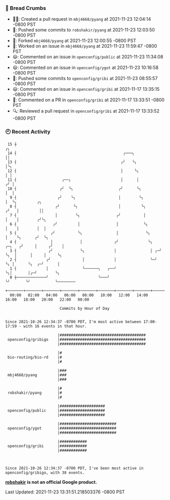 ### 🍞 Bread Crumbs

 * ✍🏼: Created a pull request in `mbj4668/pyang` at 2021-11-23 12:04:14 -0800 PST
 * 🚢: Pushed some commits to `robshakir/pyang` at 2021-11-23 12:03:50 -0800 PST
 * 🍴: Forked `mbj4668/pyang` at 2021-11-23 12:00:55 -0800 PST
 * 👀: Worked on an issue in `mbj4668/pyang` at 2021-11-23 11:59:47 -0800 PST
 * 😃: Commented on an issue in `openconfig/public` at 2021-11-23 11:34:08 -0800 PST
 * 😃: Commented on an issue in `openconfig/ygot` at 2021-11-23 10:16:58 -0800 PST
 * 🚢: Pushed some commits to `openconfig/gribi` at 2021-11-23 08:55:57 -0800 PST
 * 😃: Commented on an issue in `openconfig/gribi` at 2021-11-17 13:35:15 -0800 PST
 * 💬: Commented on a PR in  `openconfig/gribi` at 2021-11-17 13:33:51 -0800 PST
 * 🔍: Reviewed a pull request in  `openconfig/gribi` at 2021-11-17 13:33:52 -0800 PST

### 🕘 Recent Activity
```
 15 ┼                                                                        ╭╮
 14 ┤                                               ╭───╮                    ││
 13 ┤                                              ╭╯   ╰╮                   │╰╮
 12 ┤                                              │     ╰╮                  │ │
 11 ┤                    ╭──╮                      │      │                 ╭╯ │
 10 ┤                   ╭╯  ╰╮                    ╭╯      ╰╮                │  │
  9 ┤                  ╭╯    ╰╮                   │        ╰╮               │  ╰╮         ╭╮
  8 ┤                 ╭╯      ╰╮                  │         ╰╮             ╭╯   │         ││
  7 ┤                 │        ╰╮                ╭╯          │             │    │        ╭╯╰╮
  6 ┤                ╭╯         │                │           ╰╮            │    │        │  │
  5 ┤               ╭╯          ╰╮               │            ╰╮           │    ╰╮      ╭╯  ╰╮
  4 ┤               │            │              ╭╯             ╰╮   ╭─╮   ╭╯     │     ╭╯    │
  3 ┤              ╭╯            ╰╮             │               │ ╭─╯ ╰╮  │      │     │     ╰╮
  2 ┤             ╭╯              │             │               ╰─╯    ╰╮ │      ╰╮  ╭─╯      │
  1 ┤             │               ╰──────╮   ╭──╯                       ╰╮│       │╭─╯        ╰╮
  0 ┼─────────────╯                      ╰───╯                           ╰╯       ╰╯           ╰────────
    +───────+───────+───────+───────+───────+───────+───────+───────+───────+───────+───────+───────+────
  00:00   02:00   04:00   06:00   08:00   10:00   12:00   14:00   16:00   18:00   20:00   22:00   00:00   

						Commits by Hour of Day


Since 2021-10-26 12:34:37 -0700 PDT, I'm most active between 17:00-17:59 - with 16 events in that hour.

```



```
                       |######################################
 openconfig/gribigo    |######################################
                       |######################################

                       |#
 bio-routing/bio-rd    |#
                       |#

                       |###
 mbj4668/pyang         |###
                       |###

                       |#
 robshakir/pyang       |#
                       |#

                       |####################
 openconfig/public     |####################
                       |####################

                       |#########################
 openconfig/ygot       |#########################
                       |#########################

                       |############
 openconfig/gribi      |############
                       |############



Since 2021-10-26 12:34:37 -0700 PDT, I've been most active in openconfig/gribigo, with 38 events.

```
**[robshakir](mailto:robjs@google.com) is not an official Google product.**  


Last Updated: 2021-11-23 13:31:51.218503376 -0800 PST
